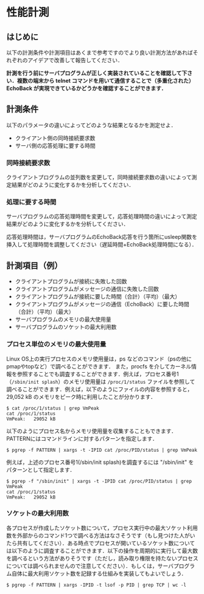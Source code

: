 # 性能計測

## はじめに

以下の計測条件や計測項目はあくまで参考ですのでより良い計測方法があればそれぞれのアイデアで改善して報告してください．

**計測を行う前にサーバプログラムが正しく実装されていることを確認して下さい．複数の端末から telnet コマンドを用いて通信することで（多重化された）EchoBack が実現できているかどうかを確認することができます．**

## 計測条件

以下のパラメータの違いによってどのような結果となるかを測定せよ．

-   クライアント側の同時接続要求数
-   サーバ側の応答処理に要する時間

### 同時接続要求数

クライアントプログラムの並列数を変更して，同時接続要求数の違いによって測定結果がどのように変化するかを分析してください．

### 処理に要する時間

サーバプログラムの応答処理時間を変更して，応答処理時間の違いによって測定結果がどのように変化するかを分析してください．

応答処理時間は，サーバプログラムのEchoBack応答を行う箇所にusleep関数を挿入して処理時間を調整してください（遅延時間+EchoBack処理時間になる）．

## 計測項目（例）

-   クライアントプログラムが接続に失敗した回数
-   クライアントプログラムがメッセージの通信に失敗した回数
-   クライアントプログラムが接続に要した時間（合計）（平均）（最大）
-   クライアントプログラムがメッセージの通信（EchoBack）に要した時間（合計）（平均）（最大）
-   サーバプログラムのメモリの最大使用量
-   サーバプログラムのソケットの最大利用数

### プロセス単位のメモリの最大使用量

Linux OS上の実行プロセスのメモリ使用量は，ps などのコマンド（psの他にpmapやtopなど）で調べることができます． また，procfs を介してカーネル情報を参照することでも調査することができます．例えば，プロセス番号1（`/sbin/init splash`）のメモリ使用量は `/proc/1/status` ファイルを参照して調べることができます．例えば，以下のようにファイルの内容を参照すると，29,052 kB のメモリをピーク時に利用したことが分かります．

```shell
$ cat /proc/1/status | grep VmPeak
cat /proc/1/status
VmPeak:   29052 kB
```

以下のようにプロセス名からメモリ使用量を収集することもできます．PATTERNにはコマンドラインに対するパターンを指定します．

```shell
$ pgrep -f PATTERN | xargs -t -IPID cat /proc/PID/status | grep VmPeak
```

例えば，上述のプロセス番号1(/sbin/init splash)を調査するには "/sbin/init" をパターンとして指定します．

```shell
$ pgrep -f "/sbin/init" | xargs -t -IPID cat /proc/PID/status | grep VmPeak
cat /proc/1/status
VmPeak:   29052 kB
```

### ソケットの最大利用数

各プロセスが作成したソケット数について，プロセス実行中の最大ソケット利用数を外部からのコマンド1つで調べる方法はなさそうです（もし見つけた人がいたら共有してください）．ある時点でプロセスが開いているソケット数については以下のように調査することができます．以下の操作を周期的に実行して最大数を調べるという方法がありそうです（ただし，読み取り権限を持たないプロセスについては調べられませんので注意してください）．もしくは，サーバプログラム自体に最大利用ソケット数を記録する仕組みを実装してもよいでしょう．

```shell
$ pgrep -f PATTERN | xargs -IPID -t lsof -p PID | grep TCP | wc -l
```
